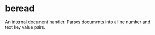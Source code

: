 # beread
An internal document handler. Parses documents into a line number and text key value pairs.
